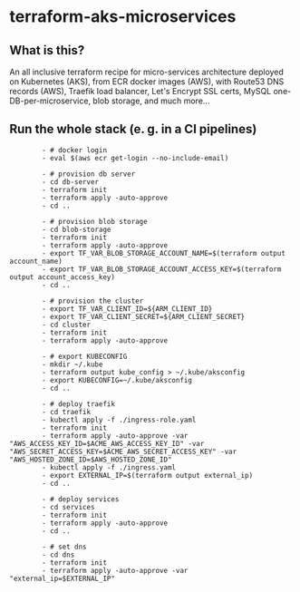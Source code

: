 # terraform-aks-microservices

## What is this?
An all inclusive terraform recipe for micro-services architecture deployed on Kubernetes (AKS), from ECR docker images (AWS), with Route53 DNS records (AWS), Traefik load balancer, Let's Encrypt SSL certs, MySQL one-DB-per-microservice, blob storage, and much more...

## Run the whole stack (e. g. in a CI pipelines)

            - # docker login
            - eval $(aws ecr get-login --no-include-email)

            - # provision db server
            - cd db-server
            - terraform init
            - terraform apply -auto-approve
            - cd ..

            - # provision blob storage
            - cd blob-storage
            - terraform init
            - terraform apply -auto-approve
            - export TF_VAR_BLOB_STORAGE_ACCOUNT_NAME=$(terraform output account_name)
            - export TF_VAR_BLOB_STORAGE_ACCOUNT_ACCESS_KEY=$(terraform output account_access_key)
            - cd ..

            - # provision the cluster
            - export TF_VAR_CLIENT_ID=${ARM_CLIENT_ID}
            - export TF_VAR_CLIENT_SECRET=${ARM_CLIENT_SECRET}
            - cd cluster
            - terraform init
            - terraform apply -auto-approve

            - # export KUBECONFIG
            - mkdir ~/.kube
            - terraform output kube_config > ~/.kube/aksconfig
            - export KUBECONFIG=~/.kube/aksconfig
            - cd ..

            - # deploy traefik
            - cd traefik
            - kubectl apply -f ./ingress-role.yaml
            - terraform init
            - terraform apply -auto-approve -var "AWS_ACCESS_KEY_ID=$ACME_AWS_ACCESS_KEY_ID" -var "AWS_SECRET_ACCESS_KEY=$ACME_AWS_SECRET_ACCESS_KEY" -var "AWS_HOSTED_ZONE_ID=$AWS_HOSTED_ZONE_ID"
            - kubectl apply -f ./ingress.yaml
            - export EXTERNAL_IP=$(terraform output external_ip)
            - cd ..

            - # deploy services
            - cd services
            - terraform init
            - terraform apply -auto-approve
            - cd ..

            - # set dns
            - cd dns
            - terraform init
            - terraform apply -auto-approve -var "external_ip=$EXTERNAL_IP"
